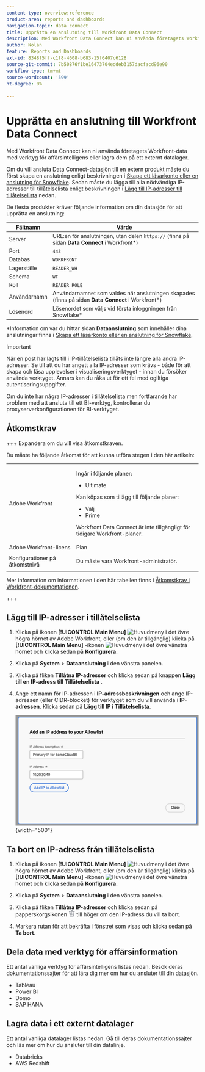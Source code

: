 ```yaml
---
content-type: overview;reference
product-area: reports and dashboards
navigation-topic: data connect
title: Upprätta en anslutning till Workfront Data Connect
description: Med Workfront Data Connect kan ni använda företagets Workfront-data med verktyg för affärsintelligens eller lagra dem på ett externt datalager.
author: Nolan
feature: Reports and Dashboards
exl-id: 8348f5ff-c1f8-4608-b683-15f6407c6128
source-git-commit: 7b50876f1be16473704eddeb3157dacfacd96e90
workflow-type: tm+mt
source-wordcount: '599'
ht-degree: 0%

---
```


# Upprätta en anslutning till Workfront Data Connect

Med Workfront Data Connect kan ni använda företagets Workfront-data med verktyg för affärsintelligens eller lagra dem på ett externt datalager.

Om du vill ansluta Data Connect-datasjön till en extern produkt måste du först skapa en anslutning enligt beskrivningen i [Skapa ett läsarkonto eller en anslutning för Snowflake](/help/quicksilver/reports-and-dashboards/data-lake/create-a-reader-account.md). Sedan måste du lägga till alla nödvändiga IP-adresser till tillåtelselista enligt beskrivningen i [Lägg till IP-adresser till tillåtelselista](#add-ips-to-the-allowlist) nedan.

De flesta produkter kräver följande information om din datasjön för att upprätta en anslutning:

| Fältnamn | Värde |
|---------------|-------------|
| Server | URL:en för anslutningen, utan delen `https://` (finns på sidan **Data Connect** i Workfront*) |
| Port | `443` |
| Databas | `WORKFRONT` |
| Lagerställe | `READER_WH` |
| Schema | `WF` |
| Roll | `READER_ROLE` |
| Användarnamn | Användarnamnet som valdes när anslutningen skapades (finns på sidan **Data Connect** i Workfront*) |
| Lösenord | Lösenordet som väljs vid första inloggningen från Snowflake* |

*Information om var du hittar sidan **Dataanslutning** som innehåller dina anslutningar finns i [Skapa ett läsarkonto eller en anslutning för Snowflake](/help/quicksilver/reports-and-dashboards/data-lake/create-a-reader-account.md).

>[!IMPORTANT]
>
>När en post har lagts till i IP-tillåtelselista tillåts inte längre alla andra IP-adresser. Se till att du har angett alla IP-adresser som krävs - både för att skapa och läsa upplevelser i visualiseringsverktyget - innan du försöker använda verktyget. Annars kan du råka ut för ett fel med ogiltiga autentiseringsuppgifter.
>
>Om du inte har några IP-adresser i tillåtelselista men fortfarande har problem med att ansluta till ett BI-verktyg, kontrollerar du proxyserverkonfigurationen för BI-verktyget.

## Åtkomstkrav

+++ Expandera om du vill visa åtkomstkraven.

Du måste ha följande åtkomst för att kunna utföra stegen i den här artikeln:

<table style="table-layout:auto"> 
 <col> 
 <col> 
 <tbody> 
  <tr> 
   <td role="rowheader">Adobe Workfront</td> 
   <td><p>Ingår i följande planer:</p>
    <ul>
        <li>Ultimate</li> 
    </ul>    
   <p>Kan köpas som tillägg till följande planer:</p> 
    <ul>
        <li>Välj</li> 
        <li>Prime</li>
    </ul> 
    <p>Workfront Data Connect är inte tillgängligt för tidigare Workfront-planer.</p> 
   </td> </td> 
  </tr> 
  <tr> 
   <td role="rowheader">Adobe Workfront-licens</td> 
   <td>Plan</td> 
  </tr> 
  <tr> 
   <td role="rowheader">Konfigurationer på åtkomstnivå</td> 
   <td> <p>Du måste vara Workfront-administratör.</p></td> 
  </tr> 
 </tbody> 
</table>

Mer information om informationen i den här tabellen finns i [Åtkomstkrav i Workfront-dokumentationen](/help/quicksilver/administration-and-setup/add-users/access-levels-and-object-permissions/access-level-requirements-in-documentation.md).

+++

## Lägg till IP-adresser i tillåtelselista

1. Klicka på ikonen **[!UICONTROL Main Menu]** ![Huvudmeny](/help/_includes/assets/main-menu-icon.png) i det övre högra hörnet av Adobe Workfront, eller (om den är tillgänglig) klicka på **[!UICONTROL Main Menu]** -ikonen ![Huvudmeny](/help/_includes/assets/main-menu-icon-left-nav.png) i det övre vänstra hörnet och klicka sedan på **Konfigurera**.

1. Klicka på **System** > **Dataanslutning** i den vänstra panelen.

1. Klicka på fliken **Tillåtna IP-adresser** och klicka sedan på knappen **Lägg till en IP-adress till Tillåtelselista** .

1. Ange ett namn för IP-adressen i **IP-adressbeskrivningen** och ange IP-adressen (eller CIDR-blocket) för verktyget som du vill använda i **IP-adressen**. Klicka sedan på **Lägg till IP i Tillåtelselista**.

   ![Lägg till IP-adress](/help/quicksilver/reports-and-dashboards/data-lake/assets/add-IP-allowlist.png) {width="500"}

## Ta bort en IP-adress från tillåtelselista

1. Klicka på ikonen **[!UICONTROL Main Menu]** ![Huvudmeny](/help/_includes/assets/main-menu-icon.png) i det övre högra hörnet av Adobe Workfront, eller (om den är tillgänglig) klicka på **[!UICONTROL Main Menu]** -ikonen ![Huvudmeny](/help/_includes/assets/main-menu-icon-left-nav.png) i det övre vänstra hörnet och klicka sedan på **Konfigurera**.

1. Klicka på **System** > **Dataanslutning** i den vänstra panelen.

1. Klicka på fliken **Tillåtna IP-adresser** och klicka sedan på papperskorgsikonen ![Ta bort ikon](/help/quicksilver/reports-and-dashboards/data-lake/assets/delete.png) till höger om den IP-adress du vill ta bort.

1. Markera rutan för att bekräfta i fönstret som visas och klicka sedan på **Ta bort**.

## Dela data med verktyg för affärsinformation

Ett antal vanliga verktyg för affärsintelligens listas nedan. Besök deras dokumentationssajter för att lära dig mer om hur du ansluter till din datasjön.

* Tableau
* Power BI
* Domo
* SAP HANA

## Lagra data i ett externt datalager

Ett antal vanliga datalager listas nedan. Gå till deras dokumentationssajter och läs mer om hur du ansluter till din datalinje.

* Databricks
* AWS Redshift
